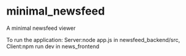 # minimal_newsfeed
A minimal newsfeed viewer

To run the application:
  Server:node app.js in newsfeed_backend/src,
  Client:npm run dev in news_frontend
  
